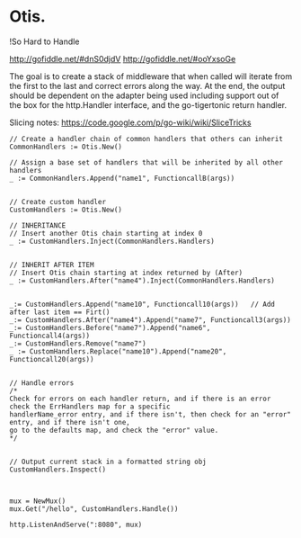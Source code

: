 Otis.
====
!So Hard to Handle

http://gofiddle.net/#dnS0djdV
http://gofiddle.net/#ooYxsoGe

The goal is to create a stack of middleware that when called will iterate from the first to the last
and correct errors along the way. At the end, the output should be dependent on the adapter being used
including support out of the box for the http.Handler interface, and the go-tigertonic return handler.

Slicing notes: https://code.google.com/p/go-wiki/wiki/SliceTricks

```
// Create a handler chain of common handlers that others can inherit
CommonHandlers := Otis.New()

// Assign a base set of handlers that will be inherited by all other handlers
_ := CommonHandlers.Append("name1", FunctioncallB(args))


// Create custom handler
CustomHandlers := Otis.New()

// INHERITANCE
// Insert another Otis chain starting at index 0
_ := CustomHandlers.Inject(CommonHandlers.Handlers)


// INHERIT AFTER ITEM
// Insert Otis chain starting at index returned by (After)
_ := CustomHandlers.After("name4").Inject(CommonHandlers.Handlers)


_:= CustomHandlers.Append("name10", Functioncall10(args))   // Add after last item == Firt()
_:= CustomHandlers.After("name4").Append("name7", Functioncall3(args))
_:= CustomHandlers.Before("name7").Append("name6", Functioncall4(args))
_:= CustomHandlers.Remove("name7")
_ := CustomHandlers.Replace("name10").Append("name20", Functioncall20(args))


// Handle errors
/*
Check for errors on each handler return, and if there is an error check the ErrHandlers map for a specific
handlerName_error entry, and if there isn't, then check for an "error" entry, and if there isn't one,
go to the defaults map, and check the "error" value.
*/


// Output current stack in a formatted string obj
CustomHandlers.Inspect()



mux = NewMux()
mux.Get("/hello", CustomHandlers.Handle())

http.ListenAndServe(":8080", mux)
```
